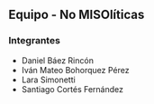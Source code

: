 ## Equipo - No MISOlíticas

### Integrantes

* Daniel Báez Rincón
* Iván Mateo Bohorquez Pérez
* Lara Simonetti
* Santiago Cortés Fernández
